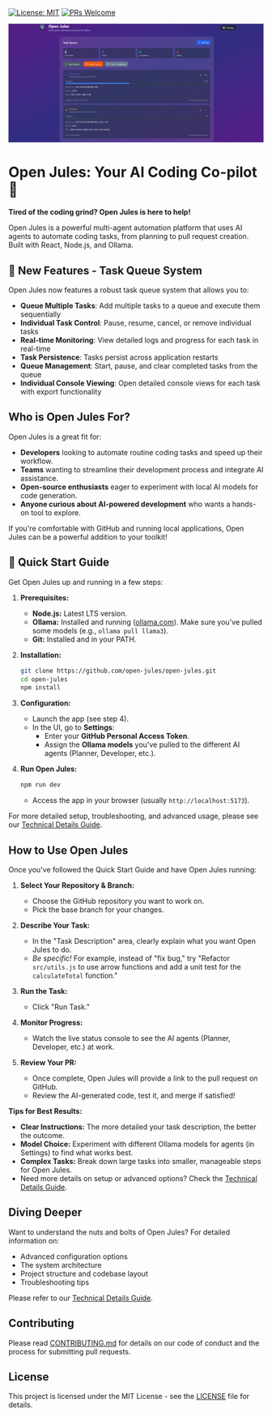 [![License: MIT](https://img.shields.io/badge/License-MIT-yellow.svg)](https://opensource.org/licenses/MIT)
[![PRs Welcome](https://img.shields.io/badge/PRs-welcome-brightgreen.svg?style=flat-square)](CONTRIBUTING.md)

![Cover Image](public/cover.png)

# Open Jules: Your AI Coding Co-pilot 🚀

**Tired of the coding grind? Open Jules is here to help!**

Open Jules is a powerful multi-agent automation platform that uses AI agents to automate coding tasks, from planning to pull request creation. Built with React, Node.js, and Ollama.

## 🚀 New Features - Task Queue System

Open Jules now features a robust task queue system that allows you to:

- **Queue Multiple Tasks**: Add multiple tasks to a queue and execute them sequentially
- **Individual Task Control**: Pause, resume, cancel, or remove individual tasks
- **Real-time Monitoring**: View detailed logs and progress for each task in real-time
- **Task Persistence**: Tasks persist across application restarts
- **Queue Management**: Start, pause, and clear completed tasks from the queue
- **Individual Console Viewing**: Open detailed console views for each task with export functionality

## Who is Open Jules For?

Open Jules is a great fit for:

*   **Developers** looking to automate routine coding tasks and speed up their workflow.
*   **Teams** wanting to streamline their development process and integrate AI assistance.
*   **Open-source enthusiasts** eager to experiment with local AI models for code generation.
*   **Anyone curious about AI-powered development** who wants a hands-on tool to explore.

If you're comfortable with GitHub and running local applications, Open Jules can be a powerful addition to your toolkit!

## 🚀 Quick Start Guide

Get Open Jules up and running in a few steps:

1.  **Prerequisites:**
    *   **Node.js:** Latest LTS version.
    *   **Ollama:** Installed and running ([ollama.com](https://ollama.com/)). Make sure you've pulled some models (e.g., `ollama pull llama3`).
    *   **Git:** Installed and in your PATH.

2.  **Installation:**
    ```bash
    git clone https://github.com/open-jules/open-jules.git
    cd open-jules
    npm install
    ```

3.  **Configuration:**
    *   Launch the app (see step 4).
    *   In the UI, go to **Settings**:
        *   Enter your **GitHub Personal Access Token**.
        *   Assign the **Ollama models** you've pulled to the different AI agents (Planner, Developer, etc.).

4.  **Run Open Jules:**
    ```bash
    npm run dev
    ```
    *   Access the app in your browser (usually `http://localhost:5173`).

For more detailed setup, troubleshooting, and advanced usage, please see our [Technical Details Guide](TECHNICAL_DETAILS.md).

## How to Use Open Jules

Once you've followed the Quick Start Guide and have Open Jules running:

1.  **Select Your Repository & Branch:**
    *   Choose the GitHub repository you want to work on.
    *   Pick the base branch for your changes.

2.  **Describe Your Task:**
    *   In the "Task Description" area, clearly explain what you want Open Jules to do.
    *   *Be specific!* For example, instead of "fix bug," try "Refactor `src/utils.js` to use arrow functions and add a unit test for the `calculateTotal` function."

3.  **Run the Task:**
    *   Click "Run Task."

4.  **Monitor Progress:**
    *   Watch the live status console to see the AI agents (Planner, Developer, etc.) at work.

5.  **Review Your PR:**
    *   Once complete, Open Jules will provide a link to the pull request on GitHub.
    *   Review the AI-generated code, test it, and merge if satisfied!

**Tips for Best Results:**

*   **Clear Instructions:** The more detailed your task description, the better the outcome.
*   **Model Choice:** Experiment with different Ollama models for agents (in Settings) to find what works best.
*   **Complex Tasks:** Break down large tasks into smaller, manageable steps for Open Jules.
*   Need more details on setup or advanced options? Check the [Technical Details Guide](TECHNICAL_DETAILS.md).

## Diving Deeper

Want to understand the nuts and bolts of Open Jules? For detailed information on:

*   Advanced configuration options
*   The system architecture
*   Project structure and codebase layout
*   Troubleshooting tips

Please refer to our [Technical Details Guide](TECHNICAL_DETAILS.md).

## Contributing

Please read [CONTRIBUTING.md](CONTRIBUTING.md) for details on our code of conduct and the process for submitting pull requests.

## License

This project is licensed under the MIT License - see the [LICENSE](LICENSE) file for details. 
